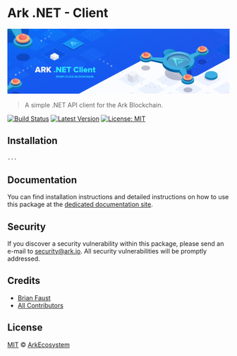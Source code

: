 # Ark .NET - Client

<p align="center">
    <img src="https://github.com/ArkEcosystem/dotnet-client/blob/master/banner.png" />
</p>

> A simple .NET API client for the Ark Blockchain.

[![Build Status](https://img.shields.io/travis/ArkEcosystem/dotnet-client/master.svg?style=flat-square)](https://travis-ci.org/ArkEcosystem/dotnet-client)
[![Latest Version](https://img.shields.io/github/release/ArkEcosystem/dotnet-client.svg?style=flat-square)](https://github.com/ArkEcosystem/dotnet-client/releases)
[![License: MIT](https://img.shields.io/badge/License-MIT-yellow.svg)](https://opensource.org/licenses/MIT)

## Installation

```bash
...
```

## Documentation

You can find installation instructions and detailed instructions on how to use this package at the [dedicated documentation site](https://docs.ark.io/v1.0/docs/clients-dotnet).

## Security

If you discover a security vulnerability within this package, please send an e-mail to security@ark.io. All security vulnerabilities will be promptly addressed.

## Credits

- [Brian Faust](https://github.com/faustbrian)
- [All Contributors](../../../../contributors)

## License

[MIT](LICENSE) © [ArkEcosystem](https://ark.io)
